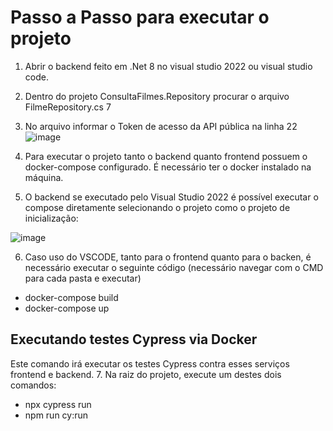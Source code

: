 # Passo a Passo para executar o projeto

1. Abrir o backend feito em .Net 8 no visual studio 2022 ou visual studio code.
2. Dentro do projeto ConsultaFilmes.Repository procurar o arquivo FilmeRepository.cs  7
3. No arquivo informar o Token de acesso da API pública na linha 22
![image](https://github.com/user-attachments/assets/14a93b3c-8c69-4502-820f-3e28f76a1210)

4. Para executar o projeto tanto o backend quanto frontend possuem o docker-compose configurado. É necessário ter o docker instalado na máquina.
5. O backend se executado pelo Visual Studio 2022 é possível executar o compose diretamente selecionando o projeto como o projeto de inicialização:

![image](https://github.com/user-attachments/assets/d85547b7-51aa-478f-bc21-ab839ddea9fa)

6. Caso uso do VSCODE, tanto para o frontend quanto para o backen, é necessário executar o seguinte código (necessário navegar com o CMD para cada pasta e executar)
- docker-compose build
- docker-compose up

## Executando testes Cypress via Docker
Este comando irá executar os testes Cypress contra esses serviços frontend e backend.
7. Na raiz do projeto, execute um destes dois comandos:
- npx cypress run
- npm run cy:run